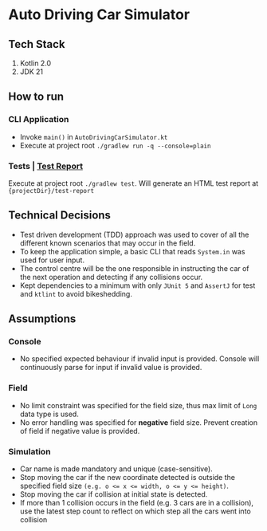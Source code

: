 # Auto Driving Car Simulator

## Tech Stack

1. Kotlin 2.0
2. JDK 21

## How to run
### CLI Application
- Invoke `main()` in `AutoDrivingCarSimulator.kt`
- Execute at project root `./gradlew run -q --console=plain` 
### Tests | [Test Report](test-report/index.html)
Execute at project root `./gradlew test`. Will generate an HTML test report at `{projectDir}/test-report`

## Technical Decisions

- Test driven development (TDD) approach was used to cover of all the different known scenarios that may occur in the
  field.
- To keep the application simple, a basic CLI that reads `System.in` was used for user input.
- The control centre will be the one responsible in instructing the car of the next operation and detecting if any
  collisions occur.
- Kept dependencies to a minimum with only `JUnit 5` and `AssertJ` for test and `ktlint` to avoid bikeshedding.

## Assumptions

### Console

- No specified expected behaviour if invalid input is provided. Console will continuously parse for input if invalid
  value is provided.

### Field

- No limit constraint was specified for the field size, thus max limit of `Long` data type is used.
- No error handling was specified for **negative** field size. Prevent creation of field if negative value is provided.

### Simulation

- Car name is made mandatory and unique (case-sensitive).
- Stop moving the car if the new coordinate detected is outside the specified field
  size `(e.g. o <= x <= width, o <= y <= height)`.
- Stop moving the car if collision at initial state is detected.
- If more than 1 collision occurs in the field (e.g. 3 cars are in a collision), use the latest step count to reflect on
  which step all the cars went into collision
